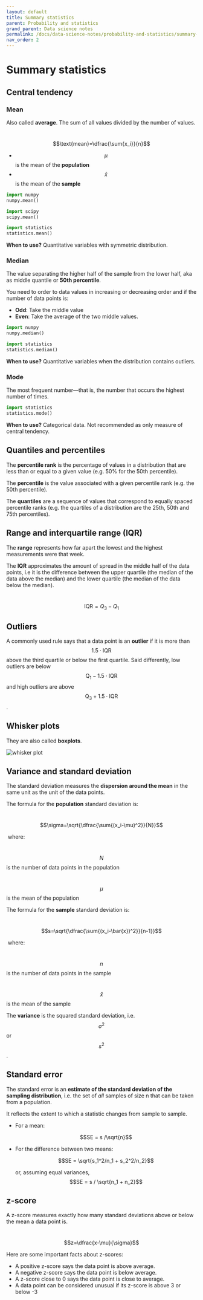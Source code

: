 ```yaml
---
layout: default
title: Summary statistics
parent: Probability and statistics
grand_parent: Data science notes
permalink: /docs/data-science-notes/probability-and-statistics/summary-stats/
nav_order: 2
---
```


# Summary statistics

## Central tendency

### Mean

Also called **average**. The sum of all values divided by the number of values.

​	$$\text{mean}=\dfrac{\sum{x_i}}{n}$$

- $$\mu$$ is the mean of the **population**
- $$ \bar{x}$$ is the mean of the **sample**

```python
import numpy
numpy.mean()

import scipy
scipy.mean()

import statistics
statistics.mean()
```

**When to use?** Quantitative variables with symmetric distribution.

### Median

The value separating the higher half of the sample from the lower half, aka as middle quantile or **50th percentile**.

You need to order to data values in increasing or decreasing order and if the number of data points is: 

* **Odd**: Take the middle value
* **Even**: Take the average of the two middle values.

```python
import numpy
numpy.median()

import statistics
statistics.median()
```

**When to use?** Quantitative variables when the distribution contains outliers.

### Mode

The most frequent number—that is, the number that occurs the highest number of times.

```python
import statistics
statistics.mode()
```

**When to use?** Categorical data. Not recommended as only measure of central tendency.

## Quantiles and percentiles

The **percentile rank** is the percentage of values in a distribution that are less than or equal to a given value (e.g. 50% for the 50th percentile).

The **percentile** is the value associated with a given percentile rank (e.g. the 50th percentile).

The **quantiles** are a sequence of values that correspond to equally spaced percentile ranks (e.g. the quartiles of a distribution are the 25th, 50th and 75th percentiles).

## Range and interquartile range (IQR)

The **range** represents how far apart the lowest and the highest measurements were that week.

The **IQR** approximates the amount of spread in the middle half of the data points, i.e it is the difference between the upper quartile (the median of the data above the median) and the lower quartile (the median of the data below the median).

​	$$\text{IQR}={Q_3}-{Q_1}$$

## Outliers

A commonly used rule says that a data point is an **outlier** if it is more than $$1.5\cdot \text{IQR}​$$ above the third quartile or below the first quartile. Said differently, low outliers are below $$\text{Q}_1-1.5\cdot\text{IQR}​$$ and high outliers are above $$\text{Q}_3+1.5\cdot\text{IQR}​$$.

## Whisker plots 

They are also called **boxplots**.

![whisker plot](../../../../../../assets/images/whisker_plot.PNG)

## Variance and standard deviation

The standard deviation measures the **dispersion around the mean** in the same unit as the unit of the data points. 

The formula for the **population** standard deviation is:

​	$$\sigma=\sqrt{\dfrac{\sum{(x_i-\mu)^2}}{N}}​$$

​	where: 

​	$$N$$ is the number of data points in the population

​	$$\mu$$ is the mean of the population

The formula for the **sample** standard deviation is:

​	$$s=\sqrt{\dfrac{\sum{(x_i-\bar{x})^2}}{n-1}}$$	

​	where: 

​	$$n$$ is the number of data points in the sample

​	$$\bar{x}$$ is the mean of the sample

The **variance** is the squared standard deviation, i.e. $$\sigma^2​$$ or $$s^2​$$.

## Standard error

The standard error is an **estimate of the standard deviation of the sampling distribution**, i.e. the set of *all* samples of size n that can be taken from a population.

It reflects the extent to which a statistic changes from sample to sample.

* For a mean: 

  $$SE = s /\sqrt{n}​$$

* For the difference between two means:

  $$SE = \sqrt{s_1^2/n_1 + s_2^2/n_2}​$$

  or, assuming equal variances, $$SE = s / \sqrt{n_1 + n_2}​$$

## z-score

A z-score measures exactly how many standard deviations above or below the mean a data point is.

​	$$z=\dfrac{x-\mu}{\sigma}$$

Here are some important facts about z-scores:

- A positive z-score says the data point is above average.
- A negative z-score says the data point is below average.
- A z-score close to 0 says the data point is close to average.
- A data point can be considered unusual if its z-score is above 3 or below -3
